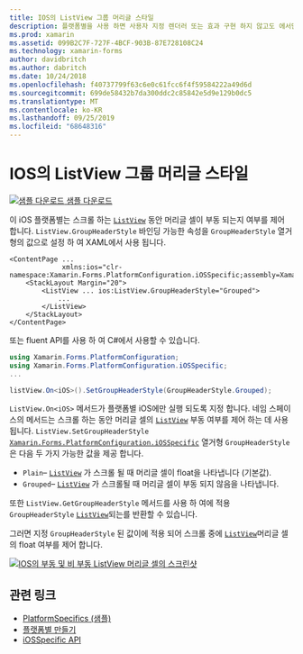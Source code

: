 ```yaml
---
title: IOS의 ListView 그룹 머리글 스타일
description: 플랫폼별을 사용 하면 사용자 지정 렌더러 또는 효과 구현 하지 않고도 에서만 특정 플랫폼에서 사용할 수 있는 기능을 사용할 수 있습니다. 이 문서에서는 스크롤 하는 동안 ListView 머리글 셀의 부동 여부를 제어 하는 iOS 플랫폼별를 사용 하는 방법을 설명 합니다.
ms.prod: xamarin
ms.assetid: 099B2C7F-727F-4BCF-903B-87E728108C24
ms.technology: xamarin-forms
author: davidbritch
ms.author: dabritch
ms.date: 10/24/2018
ms.openlocfilehash: f40737799f63c6e0c61fcc6f4f59584222a49d6d
ms.sourcegitcommit: 699de58432b7da300ddc2c85842e5d9e129b0dc5
ms.translationtype: MT
ms.contentlocale: ko-KR
ms.lasthandoff: 09/25/2019
ms.locfileid: "68648316"
---
```

# <a name="listview-group-header-style-on-ios"></a>IOS의 ListView 그룹 머리글 스타일

[![샘플 다운로드](~/media/shared/download.png) 샘플 다운로드](https://docs.microsoft.com/samples/xamarin/xamarin-forms-samples/userinterface-platformspecifics)

이 iOS 플랫폼별는 스크롤 하는 [`ListView`](xref:Xamarin.Forms.ListView) 동안 머리글 셀이 부동 되는지 여부를 제어 합니다. `ListView.GroupHeaderStyle` 바인딩 가능한 속성을 `GroupHeaderStyle` 열거형의 값으로 설정 하 여 XAML에서 사용 됩니다.

```xaml
<ContentPage ...
             xmlns:ios="clr-namespace:Xamarin.Forms.PlatformConfiguration.iOSSpecific;assembly=Xamarin.Forms.Core">
    <StackLayout Margin="20">
        <ListView ... ios:ListView.GroupHeaderStyle="Grouped">
            ...
        </ListView>
    </StackLayout>
</ContentPage>
```

또는 fluent API를 사용 하 여 C#에서 사용할 수 있습니다.

```csharp
using Xamarin.Forms.PlatformConfiguration;
using Xamarin.Forms.PlatformConfiguration.iOSSpecific;
...

listView.On<iOS>().SetGroupHeaderStyle(GroupHeaderStyle.Grouped);
```

`ListView.On<iOS>` 메서드가 플랫폼별 iOS에만 실행 되도록 지정 합니다. 네임 스페이스의 메서드는 스크롤 하는 동안 머리글 셀의 [`ListView`](xref:Xamarin.Forms.ListView) 부동 여부를 제어 하는 데 사용 됩니다. `ListView.SetGroupHeaderStyle` [`Xamarin.Forms.PlatformConfiguration.iOSSpecific`](xref:Xamarin.Forms.PlatformConfiguration.iOSSpecific) 열거형 `GroupHeaderStyle` 은 다음 두 가지 가능한 값을 제공 합니다.

- `Plain`– [`ListView`](xref:Xamarin.Forms.ListView) 가 스크롤 될 때 머리글 셀이 float을 나타냅니다 (기본값).
- `Grouped`– [`ListView`](xref:Xamarin.Forms.ListView) 가 스크롤될 때 머리글 셀이 부동 되지 않음을 나타냅니다.

또한 `ListView.GetGroupHeaderStyle` 메서드를 사용 하 여에 적용 `GroupHeaderStyle` [`ListView`](xref:Xamarin.Forms.ListView)되는를 반환할 수 있습니다.

그러면 지정 `GroupHeaderStyle` 된 값이에 적용 되어 스크롤 중에 [`ListView`](xref:Xamarin.Forms.ListView)머리글 셀의 float 여부를 제어 합니다.

[![IOS의 부동 및 비 부동 ListView 머리글 셀의 스크린샷](listview-group-header-style-images/group-header-styles.png "부동 및 비 부동 머리글 셀이 있는 ListView")](listview-group-header-style-images/group-header-styles-large.png#lightbox "부동 및 비 부동 머리글 셀이 있는 ListView")

## <a name="related-links"></a>관련 링크

- [PlatformSpecifics (샘플)](https://docs.microsoft.com/samples/xamarin/xamarin-forms-samples/userinterface-platformspecifics)
- [플랫폼별 만들기](~/xamarin-forms/platform/platform-specifics/index.md#creating-platform-specifics)
- [iOSSpecific API](xref:Xamarin.Forms.PlatformConfiguration.iOSSpecific)
